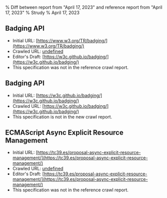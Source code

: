 % Diff between report from "April 17, 2023" and reference report from "April 17, 2023"
% Strudy
% April 17, 2023

## Badging API

- Initial URL: [https://www.w3.org/TR/badging/](https://www.w3.org/TR/badging/)
- Crawled URL: [undefined](undefined)
- Editor's Draft: [https://w3c.github.io/badging/](https://w3c.github.io/badging/)
- This specification was not in the reference crawl report.


## Badging API

- Initial URL: [https://w3c.github.io/badging/](https://w3c.github.io/badging/)
- Crawled URL: [https://w3c.github.io/badging/](https://w3c.github.io/badging/)
- This specification is not in the new crawl report.


## ECMAScript Async Explicit Resource Management

- Initial URL: [https://tc39.es/proposal-async-explicit-resource-management/](https://tc39.es/proposal-async-explicit-resource-management/)
- Crawled URL: [undefined](undefined)
- Editor's Draft: [https://tc39.es/proposal-async-explicit-resource-management/](https://tc39.es/proposal-async-explicit-resource-management/)
- This specification was not in the reference crawl report.



